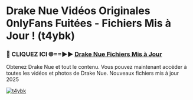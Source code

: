 # Drake Nue Vidéos Originales 0nlyFans Fuitées - Fichiers Mis à Jour ! (t4ybk)

<h3>🔴 CLIQUEZ ICI 🌐==►► <a href="https://tinyurl.com/2pmr4ezf" rel="nofollow">Drake Nue Fichiers Mis à Jour</a></h3>

Obtenez Drake Nue et tout le contenu. Vous pouvez maintenant accéder à toutes les vidéos et photos de Drake Nue. Nouveaux fichiers mis à jour 2025

[![t4ybk](https://i.imgur.com/6SNvagu.gif)](https://tinyurl.com/2pmr4ezf)
